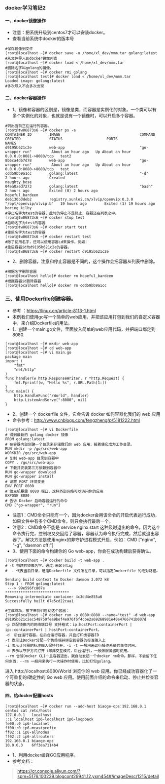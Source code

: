 ### docker学习笔记2
#### 一、docker镜像操作
* 注意：把系统升级到centos7才可以安装docker。
* 查看当前系统中docker的版本号
```
#保存镜像到文件
[root@localhost ~]# docker save -o /home/xl_dev/mmm.tar golang:latest
#从文件导入到docker镜像列表
[root@localhost ~]# docker load < /home/xl_dev/mmm.tar
#删除名字叫golang的镜像。
[root@localhost ~]# docker rmi golang
[root@localhost test]# docker load < /home/xl_dev/mmm.tar
Loaded image: golang:latest
#多次导入不会多次出现
```

#### 二、docker容器操作
* 1、镜像和容器的区别是，镜像是类，而容器是实例化的对象。一个类可以有多个实例化的对象，也就是说有一个镜像时，可以开启多个容器。
```
#列出当前正在运行的容器。
[root@tw06873s6 ~]# docker ps -a
CONTAINER ID        IMAGE                                    COMMAND                  CREATED             STATUS                    PORTS                    NAMES
d9195b621c2e        web-app                                  "go-wrapper run"         About an hour ago   Up About an hour          0.0.0.0:8081->8080/tcp   test2
8b6ca4d67d78        web-app                                  "go-wrapper run"         About an hour ago   Up About an hour          0.0.0.0:8080->8080/tcp   test
cdd59bb9a1cc        golang:latest                            "-d"                     2 hours ago         Created                                            naughty_bose
04ea0aed7273        golang:latest                            "bash"                   2 hours ago         Exited (0) 2 hours ago                             hopeful_bardeen
de6130b3deb2        registry.xunlei.cn/xlvip/openvip:0.3.0   "/opt/openvip/xlvip.b"   19 hours ago        Exited (1) 19 hours ago                            boring_kilby
#停止名字为test的容器，此时的停止不是终止，容器还在列表之中。
[root@tw06873s6 ~]# docker stop test
#启动名字为test的容器
[root@tw06873s6 ~]# docker start test
#重启名字为test的容器
[root@tw06873s6 ~]# docker restart test
#除了使用名字，还可以使用容器id来操作，例如：
#重启容器id为d9195b621c2e的容器。
[root@tw06873s6 ~]# docker restart d9195b621c2e
```
* 2、删除容器，注意和停止容器是不同的，这个操作会把容器从列表中删除。
```
#根据名字删除容器
[root@localhost hello]# docker rm hopeful_bardeen
#根据容器id删除容器
[root@localhost hello]# docker rm cdd59bb9a1cc
```

### 三、使用Dockerfile创建容器。
* 参考 ：https://linux.cn/article-8113-1.html
* 本例我们使用go写一个简单的web应用，并把该应用打包到我们的自定义容器中，来介绍Dockerfile的用法。
* 1、创建一个main.go文件，里面放入简单的web应用代码，并把端口绑定到8080.
```
[root@localhost ~]# mkdir web-app 
[root@localhost ~]# cd web-app 
[root@localhost ~]# vi main.go
package main
import (
    "fmt"
    "net/http"
)
func handler(w http.ResponseWriter, r *http.Request) {
    fmt.Fprintf(w, "Hello %s", r.URL.Path[1:])
}
func main() {
    http.HandleFunc("/World", handler)
    http.ListenAndServe(":8080", nil)
}
```
* 2、创建一个 dockerfile 文件，它会告诉 docker 如何容器化我们的 web 应用
* 命令参考：http://www.cnblogs.com/fengzheng/p/5181222.html
```
[root@localhost ~]# vi Dockerfile
# 得到最新的 golang docker 镜像
FROM golang:latest
# 在容器内部创建一个目录来存储我们的 web 应用，接着使它成为工作目录。
RUN mkdir -p /go/src/web-app
WORKDIR /go/src/web-app
# 复制 web-app 目录到容器中
COPY . /go/src/web-app
# 下载并安装第三方依赖到容器中
RUN go-wrapper download
RUN go-wrapper install
# 设置 PORT 环境变量
ENV PORT 8080
# 给主机暴露 8080 端口，这样外部网络可以访问你的应用
EXPOSE 8080
# 告诉 Docker 启动容器运行的命令
CMD ["go-wrapper", "run"]
```
* 注意1：CMD命令只能有一个，因为docker会用该命令的开启代表运行成功，如果文件中有多个CMD命令，则只会执行最后一个。
* 注意2：CMD命令不能是 service nginx start 这种及时退出的命令，因为这个命令执行完，控制权又交回给了容器，容器认为命令执行完成，然后就退出容器了。解决方法是使用nginx的非守护进程模式开启，例如：CMD ["nginx", "-g", "daemon off;"]
* 3、使用下面的命令构建你的 Go web-app，你会在成功构建后获得确认。
```
[root@localhost ~]# docker build -t web-app .
# -t 构建的镜像名字，通过:来区分tag
#  . 代表当前目录，是指Dockerfile 文件所在目录，可以指定Dockerfile 的绝对路径。

Sending build context to Docker daemon 3.072 kB
Step 1 : FROM golang:latest
 ---> 99e596fc807e
*****************************
Removing intermediate container 4c3dd4e855a6
Successfully built 07e5cd22caa1

#生成成功，接下来我们启动这个容器：
[root@localhost ~]# docker run -p 8080:8080 --name="test" -d web-app
d9195b621c2ec548750fea9bef4e976f6f4cbe2a69268901e40e4766741b007d
-p 匹配镜像内的网络端口号 支持格式：ip:hostPort:containerPort | ip::containerPort | hostPort:containerPort。 
-d  后台运行容器，在后台运行容器，并且打印出容器ID
-t 表示让Docker分配一个伪终端并绑定到容器的标准输入上
-i 表示让容器的标准输入保持打开，-i -t 一般用来运行操作系统的命令时用。
-d 表示以守护方式打开（即非交互模式，后台运行），一般做服务器时使用。
--rm 告诉Docker CLI一旦容器退出，就自动发起一个docker rm命令。那样，不会留下任何东西，--rm 一般用来执行一次操作时使用，比如打包golang。

```
进入 http://localhost:8080/World 浏览你的 web 应用。你已经成功容器化了一个可重复的/确定性的 Go web 应用。使用前面介绍的命令来启动、停止并检查容器的状态。

#### 四、给docker配置hosts
```
[root@localhost ~]# docker run --add-host biaoge-ops:192.168.0.1 centos cat /etc/hosts
127.0.0.1   localhost
::1 localhost ip6-localhost ip6-loopback
fe00::0 ip6-localnet
ff00::0 ip6-mcastprefix
ff02::1 ip6-allnodes
ff02::2 ip6-allrouters
192.168.0.1 biaoge-ops
10.0.0.3    6ff3ea7114b4
```

* 1、利用docker编译GO应用程序。
* 参考文档：
> https://cr.console.aliyun.com/?spm=5176.100239.blogcont29941.12.yxm454#/imageDesc/1215/detail

